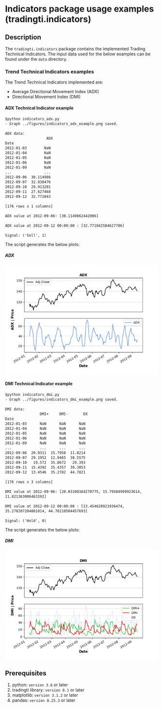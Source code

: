 # Indicators package usage examples (tradingti.indicators)
## Description
The `tradingti.indicators` package contains the implemented Trading Technical Indicators. The input data used for the below examples can be found under the `data` directory.

### Trend Technical Indicators examples
The Trend Technical Indicators implemented are:
- Average Directional Movement Index (ADX)
- Directional Movement Index (DMI)

#### ADX Technical Indicator example
```
$python indicators_adx.py
- Graph ../figures/indicators_adx_example.png saved.

ADX data:
                   ADX
Date
2012-01-03        NaN
2012-01-04        NaN
2012-01-05        NaN
2012-01-06        NaN
2012-01-09        NaN
...               ...
2012-09-06  30.114986
2012-09-07  32.938476
2012-09-10  29.913201
2012-09-11  27.627468
2012-09-12  32.771843

[176 rows x 1 columns]

ADX value at 2012-09-06: [30.1149862442006]

ADX value at 2012-09-12 00:00:00 : [32.771842584627706]

Signal: ('Sell', 1)
```

The script generates the below plots:

##### ADX
![](../figures/indicators_adx_example.png?raw=true)

#### DMI Technical Indicator example
```
$python indicators_dmi.py
- Graph ../figures/indicators_dmi_example.png saved.

DMI data:
                DMI+     DMI-       DX
Date
2012-01-03      NaN      NaN      NaN
2012-01-04      NaN      NaN      NaN
2012-01-05      NaN      NaN      NaN
2012-01-06      NaN      NaN      NaN
2012-01-09      NaN      NaN      NaN
...             ...      ...      ...
2012-09-06  20.0311  15.7958  11.8214
2012-09-07  29.1952  12.9465  38.5575
2012-09-10   19.572  35.8672   29.393
2012-09-11  15.4392  35.4357  39.3053
2012-09-12  13.4546  35.2782  44.7821

[176 rows x 3 columns]

DMI value at 2012-09-06: [20.03108164270775, 15.79584999923614, 11.821363006463192]

DMI value at 2012-09-12 00:00:00 : [13.454620921936474, 35.278207204881014, 44.78210504457693]

Signal: ('Hold', 0)
```

The script generates the below plots:

##### DMI
![](../figures/indicators_dmi_example.png?raw=true)

## Prerequisites
1. python: `version 3.6` or later
2. tradingti library: `version 0.1` or later
3. matplotlib: `version 3.1.2` or later
4. pandas: `version 0.25.3` or later


